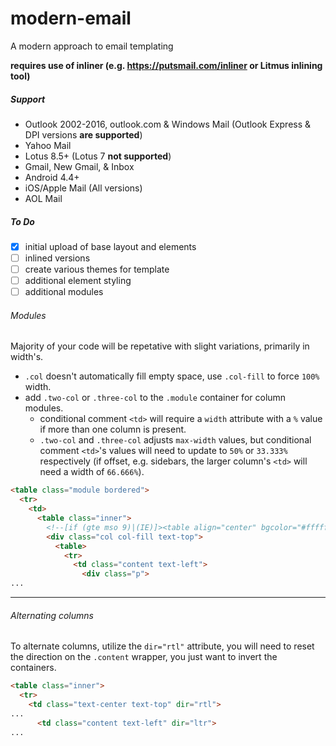 # modern-email
A modern approach to email templating

**requires use of inliner (e.g. https://putsmail.com/inliner or Litmus inlining tool)**

##### Support
- Outlook 2002-2016, outlook.com & Windows Mail (Outlook Express & DPI versions **are supported**)
- Yahoo Mail
- Lotus 8.5+ (Lotus 7 **not supported**)
- Gmail, New Gmail, & Inbox
- Android 4.4+
- iOS/Apple Mail (All versions)
- AOL Mail

##### To Do
- [x] initial upload of base layout and elements
- [ ] inlined versions
- [ ] create various themes for template
- [ ] additional element styling
- [ ] additional modules

###### Modules
Majority of your code will be repetative with slight variations, primarily in width's.

* `.col` doesn't automatically fill empty space, use `.col-fill` to force `100%` width.
* add `.two-col` or `.three-col` to the `.module` container for column modules.
  * conditional comment `<td>` will require a `width` attribute with a `%` value if more than one column is present.
  * `.two-col` and `.three-col` adjusts `max-width` values, but conditional comment `<td>`'s values will need to update to `50%` or `33.333%` respectively (if offset, e.g. sidebars, the larger column's `<td>` will need a width of `66.666%`).

```HTML
<table class="module bordered">
  <tr>
    <td>
      <table class="inner">
        <!--[if (gte mso 9)|(IE)]><table align="center" bgcolor="#ffffff" border="0" cellpadding="0" cellspacing="0" width="638"><tr><td align="center" style="font-size:0" valign="top""><![endif]-->
        <div class="col col-fill text-top">
          <table>
            <tr>
              <td class="content text-left">
                <div class="p">
...
```

---

###### Alternating columns
To alternate columns, utilize the `dir="rtl"` attribute, you will need to reset the direction on the `.content` wrapper, you just want to invert the containers.

```HTML
<table class="inner">
  <tr>
    <td class="text-center text-top" dir="rtl">
... 
      <td class="content text-left" dir="ltr">
...

```

